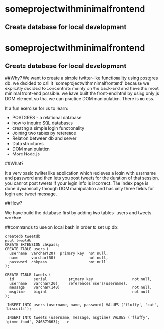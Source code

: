 # someprojectwithminimalfrontend

## Create database for local development

# someprojectwithminimalfrontend

## Create database for local development

##Why?
We want to create a simple twitter-like functionality using postgres db. we decided to call it 'someprojectwithminimalfrontend' because we explicitly decided to concentrate mainly on the back-end and have the most minimal front-end possible. we have built the front-end html by using only js DOM element so that we can practice DOM manipulation. There is no css.

It a fun exercise for us to learn:

 * POSTGRES - a relational database
 * how to inquire SQL databases
 * creating a simple login functionality
 * Joining two tables by reference
 * Relation between db and server
 * Data structures
 * DOM manipulation
 * More Node.js


##What?

It a very basic twiiter like application which recieves a login with username and password and then lets you post tweets for the duration of that session. you cannot post tweets if your login info is incorrect.
The index page is done dynamically through DOM manipulation and has only three fields for login and tweet message.

##How?

We have build the database first by adding two tables- users and tweets. we then



##commands to use on local bash in order to set up db:

```
createdb tweetdb
psql tweetdb
CREATE EXTENSION chkpass;
CREATE TABLE users (
  username  varchar(20)  primary key  not null,
  name      varchar(50)               not null,
  password  chkpass                   not null
);

CREATE TABLE tweets (
  id         serial          primary key                  not null,
  username   varchar(20)     references users(username),
  message    varchar(140)                                 not null,
  msgtime    bigint                                       not null
);
```

```
 INSERT INTO users (username, name, password) VALUES ('fluffy', 'cat', 'biscuits');
```
```
 INSERT INTO tweets (username, message, msgtime) VALUES ('fluffy', 'gimme food', 246379863); -->
```

